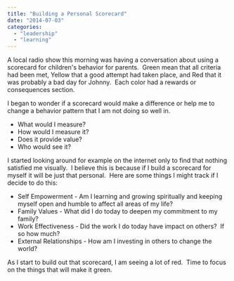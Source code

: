 ```yaml
---
title: "Building a Personal Scorecard"
date: "2014-07-03"
categories: 
  - "leadership"
  - "learning"
---
```


A local radio show this morning was having a conversation about using a scorecard for children's behavior for parents.  Green mean that all criteria had been met, Yellow that a good attempt had taken place, and Red that it was probably a bad day for Johnny.  Each color had a rewards or consequences section.

I began to wonder if a scorecard would make a difference or help me to change a behavior pattern that I am not doing so well in.

- What would I measure?
- How would I measure it?
- Does it provide value?
- Who would see it?

I started looking around for example on the internet only to find that nothing satisfied me visually.  I believe this is because if I build a scorecard for myself it will be just that personal.  Here are some things I might track if I decide to do this:

- Self Empowerment - Am I learning and growing spiritually and keeping myself open and humble to affect all areas of my life?
- Family Values - What did I do today to deepen my commitment to my family?
- Work Effectiveness - Did the work I do today have impact on others?  If so how much?
- External Relationships - How am I investing in others to change the world?

As I start to build out that scorecard, I am seeing a lot of red.  Time to focus on the things that will make it green.
